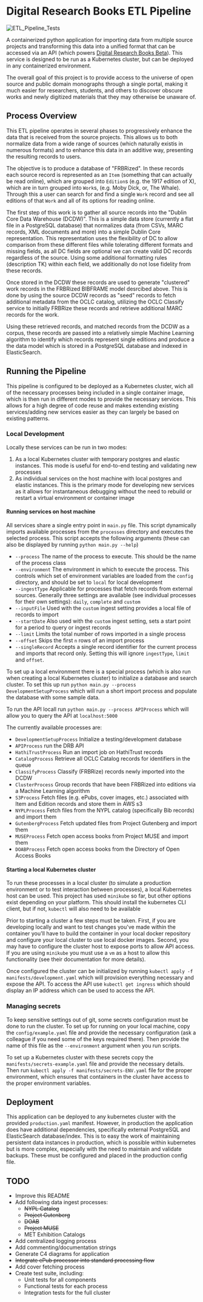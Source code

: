 # Digital Research Books ETL Pipeline

![ETL_Pipeline_Tests](https://github.com/NYPL/drb-etl-pipeline/workflows/ETL_Pipeline_Tests/badge.svg)

A containerized python application for importing data from multiple source projects and transforming this data into a unified format that can be accessed via an API (which powers [Digital Research Books Beta](http://digital-research-books-beta.nypl.org/)). This service is designed to be run as a Kubernetes cluster, but can be deployed in any containerized environment.

The overall goal of this project is to provide access to the universe of open source and public domain monographs through a single portal, making it much easier for researchers, students, and others to discover obscure works and newly digitized materials that they may otherwise be unaware of.

## Process Overview

This ETL pipeline operates in several phases to progressively enhance the data that is received from the source projects. This allows us to both normalize data from a wide range of sources (which naturally existis in numerous formats) and to enhance this data in an additive way, presenting the resulting records to users.

The objective is to produce a database of "FRBRized". In these records each source record is represented as an `Item` (something that can actually be read online), which are grouped into `Edition`s (e.g. the 1917 edition of X), which are in turn grouped into `Work`s, (e.g. Moby Dick, or, The Whale). Through this a user can search for and find a single `Work` record and see all editions of that `Work` and all of its options for reading online.

The first step of this work is to gather all source records into the "Dublin Core Data Warehouse (DCDW)". This is a simple data store (currently a flat file in a PostgreSQL database) that normalizes data (from CSVs, MARC records, XML documents and more) into a simple Dublin Core representation. This representation uses the flexibility of DC to allow comparison from these different files while tolerating different formats and missing fields, as all DC fields are optional we can create valid DC records regardless of the source. Using some additional formatting rules (description TK) within each field, we additionally do not lose fidelity from these records.

Once stored in the DCDW these records are used to generate "clustered" work records in the FRBRized BIBFRAME model desrcibed above. This is done by using the source DCDW records as "seed" records to fetch additional metadata from the OCLC catalog, utilizing the OCLC Classify service to initially FRBRize these records and retrieve additional MARC records for the work.

Using these retrieved records, and matched records from the DCDW as a corpus, these records are passed into a relatively simple Machine Learning algorithm to identify which records represent single editions and produce a the data model which is stored in a PostgreSQL database and indexed in ElasticSearch.

## Running the Pipeline

This pipeline is configured to be deployed as a Kubernetes cluster, wich all of the necessary processes being included in a single container image, which is then run in different modes to provide the necessary services. This allows for a high degree of code reuse and makes extending existing services/adding new services easier as they can largely be based on existing patterns.

### Local Development

Locally these services can be run in two modes:

1) As a local Kubernetes cluster with temporary postgres and elastic instances. This mode is useful for end-to-end testing and validating new processes
2) As individual services on the host machine with local postgres and elastic instances. This is the primary mode for developing new services as it allows for instantaneous debugging without the need to rebuild or restart a virtual environment or container image

#### Running services on host machine

All services share a single entry point in `main.py` file. This script dynamically imports available processes from the `processes` directory and executes the selected process. This script accepts the following arguments (these can also be displayed by running `python main.py --help`)

- `--process` The name of the process to execute. This should be the name of the process class
- `--environment` The environment in which to execute the process. This controls which set of environment variables are loaded from the `config` directory, and should be set to `local` for local development
- `--ingestType` Applicable for processes that fetch records from external sources. Generally three settings are available (see individual processes for their own settings): `daily`, `complete` and `custom`
- `--inputFile` Used with the `custom` ingest setting provides a local file of records to import
- `--startDate` Also used with the `custom` ingest setting, sets a start point for a period to query or ingest records
- `--limit` Limits the total number of rows imported in a single process
- `--offset` Skips the first `n` rows of an import process
- `--singleRecord` Accepts a single record identifier for the current process and imports that record only. Setting this will ignore `ingestType`, `limit` and `offset`.

To set up a local environment there is a special process (which is also run when creating a local Kubernetes cluster) to initialize a database and search cluster. To set this up run `python main.py --process DevelopmentSetupProcess` which will run a short import process and populate the database with some sample data.

To run the API locall run `python main.py --process APIProcess` which will allow you to query the API at `localhost:5000`

The currently available processes are:

- `DevelopmentSetupProcess` Initialize a testing/development database
- `APIProcess` run the DRB API
- `HathiTrustProcess` Run an import job on HathiTrust records
- `CatalogProcess` Retrieve all OCLC Catalog records for identifiers in the queue
- `ClassifyProcess` Classify (FRBRize) records newly imported into the DCDW
- `ClusterProcess` Group records that have been FRBRized into editions via a Machine Learning algorithm
- `S3Process` Fetch files (e.g. ePubs, cover images, etc.) associated with Item and Edition records and store them in AWS s3
- `NYPLProcess` Fetch files from the NYPL catalog (specifically Bib records) and import them
- `GutenbergProcess` Fetch updated files from Project Gutenberg and import them
- `MUSEProcess` Fetch open access books from Project MUSE and import them
- `DOABProcess` Fetch open access books from the Directory of Open Access Books

#### Starting a local Kubernetes cluster

To run these processes in a local cluster (to simulate a production environment or to test interaction between processes), a local Kubernetes host can be used. This project has used `minikube` so far, but other options exist depending on your platform. This should install the kubernetes CLI client, but if not, `kubectl` will also need to be available

Prior to starting a cluster a few steps must be taken. First, if you are developing locally and want to test changes you've made within the container you'll have to build the container in your local docker repository and configure your local cluster to use local docker images. Second, you may have to configure the cluster host to expose ports to allow API access. If you are using `minikube` you must use a `vm` as a host to allow this functionality (see their documentation for more details).

Once configured the cluster can be initialized by running `kubectl apply -f manifests/development.yaml` which will provision everything necessary and expose the API. To access the API use `kubectl get ingress` which should display an IP address which can be used to access the API.

### Managing secrets

To keep sensitive settings out of git, some secrets configuration must be done to run the cluster. To set up for running on your local machine, copy the `config/example.yaml` file and provide the necessary configuration (ask a colleague if you need some of the keys required there). Then provide the name of this file as the `--environment` argument when you run scripts.

To set up a Kubernetes cluster with these secrets copy the `manifests/secrets-example.yaml` file and provide the necessary details. Then run `kubectl apply -f manifests/secrets-ENV.yaml` file for the proper environment, which ensures that containers in the cluster have access to the proper environment variables.

## Deployment

This application can be deployed to any kubernetes cluster with the provided `production.yaml` manifest. However, in production the application does have additional dependencies, specifically external PostgreSQL and ElasticSearch database/index. This is to easy the work of maintaining persistent data instances in production, which is possible within kubernetes but is more complex, especially with the need to maintain and validate backups. These must be configured and placed in the production config file.

## TODO

- Improve this README
- Add following data ingest processes:
  - ~~NYPL Catalog~~
  - ~~Project Gutenberg~~
  - ~~DOAB~~
  - ~~Project MUSE~~
  - MET Exhibition Catalogs
- Add centralized logging process
- Add commenting/documentation strings
- Generate C4 diagrams for application
- ~~Integrate ePub processor into standard processing flow~~
- Add cover fetching process
- Create test suite, including:
  - Unit tests for all components
  - Functional tests for each process
  - Integration tests for the full cluster
